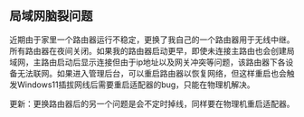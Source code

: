 ## 局域网脑裂问题

近期由于家里一个路由器运行不稳定，更换了我自己的一个路由器用于无线中继。所有路由器在夜间关闭。如果我的路由器启动更早，即使未连接主路由也会创建局域网，主路由启动后显示连接但由于ip地址以及网关冲突等问题，该路由器下各设备无法联网。如果进入管理后台，可以重启路由器以恢复网络，但这样重启也会触发Windows11插拔网线后需要重启适配器的bug，只能在物理机解决。

更新：更换路由器后的另一个问题是会不定时掉线，同样要在物理机重启适配器。